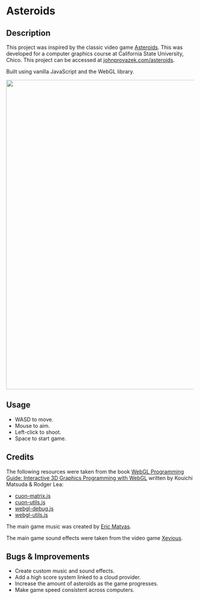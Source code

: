 # Asteroids

## Description

This project was inspired by the classic video game [Asteroids](<https://en.wikipedia.org/wiki/Asteroids_(video_game)>).
This was developed for a computer graphics course at California State University, Chico. This project can be accessed at [johnprovazek.com/asteroids](https://www.johnprovazek.com/asteroids).

Built using vanilla JavaScript and the WebGL library.

<div align="center">
  <picture>
    <img src="https://github.com/user-attachments/assets/8cec674f-7c11-4c5e-94b5-e7b0c242607f" width="830px">
  </picture>
</div>

## Usage

- WASD to move.
- Mouse to aim.
- Left-click to shoot.
- Space to start game.

## Credits

The following resources were taken from the book [WebGL Programming
Guide: Interactive 3D Graphics Programming with WebGL](https://www.oreilly.com/library/view/webgl-programming-guide/9780133364903/) written by Kouichi Matsuda
& Rodger Lea:

- [cuon-matrix.js](./js/resources/cuon-matrix.js)
- [cuon-utils.js](./js/resources/cuon-utils.js)
- [webgl-debug.js](./js/resources/webgl-debug.js)
- [webgl-utils.js](./js/resources/webgl-utils.js)

The main game music was created by [Eric Matyas](https://soundimage.org/).

The main game sound effects were taken from the video game [Xevious](https://en.wikipedia.org/wiki/Xevious).

## Bugs & Improvements

- Create custom music and sound effects.
- Add a high score system linked to a cloud provider.
- Increase the amount of asteroids as the game progresses.
- Make game speed consistent across computers.
